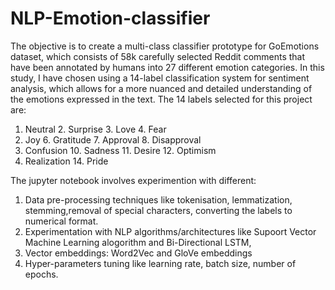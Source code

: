 # NLP-Emotion-classifier


The objective is to create a multi-class classifier prototype for GoEmotions dataset, which consists of 58k carefully selected Reddit comments that have been annotated by humans into 27 different emotion categories. 
In this study, I have chosen using a 14-label classification system for sentiment analysis, which allows for a more nuanced and detailed understanding of the emotions expressed in the text. The 14 labels selected for this project are:
1. Neutral     2. Surprise      3.   Love        4. Fear    
5. Joy         6. Gratitude     7. Approval      8. Disapproval
9. Confusion   10. Sadness      11.  Desire      12.   Optimism
13. Realization    14. Pride                     

The jupyter notebook involves experimention with different:
1. Data pre-processing techniques like tokenisation, lemmatization, stemming,removal of special characters, converting the labels to numerical format.
2. Experimentation with NLP algorithms/architectures like Supoort Vector Machine Learning alogorithm and Bi-Directional LSTM, 
3. Vector embeddings: Word2Vec and GloVe embeddings
4. Hyper-parameters tuning like learning rate, batch size, number of epochs.
